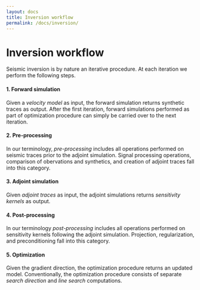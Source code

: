 ```yaml
---
layout: docs
title: Inversion workflow
permalink: /docs/inversion/
---
```


# Inversion workflow

Seismic inversion is by nature an iterative procedure.  At each iteration we perform the following steps.


#### 1. Forward simulation

Given a _velocity model_ as input, the forward simulation returns synthetic traces as output.  After the first iteration, forward simulations performed as part of optimization procedure can simply be carried over to the next iteration.


#### 2. Pre-processing
In our terminology, _pre-processing_ includes all operations performed on seismic traces prior to the adjoint simulation.  Signal processing operations, comparison of obervations and synthetics, and creation of adjoint traces fall into this category.


#### 3. Adjoint simulation

Given _adjoint traces_ as input, the adjoint simulations returns _sensitivity kernels_ as output.


#### 4. Post-processing
In our terminology _post-processing_ includes all operations performed on sensitivity kernels following the adjoint simulation.  Projection, regularization, and preconditioning fall into this category.


#### 5. Optimization

Given the gradient direction, the optimization procedure returns an updated model.  Conventionally, the optimization procedure consists of separate _search direction_ and _line search_ computations.

